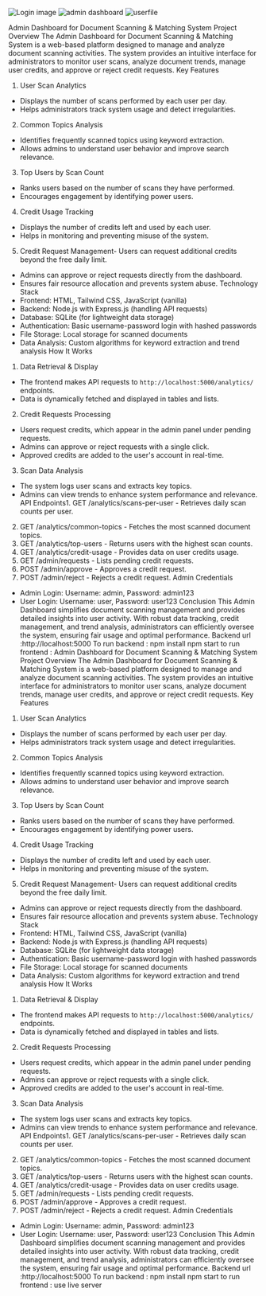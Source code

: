 ![Login image ](https://github.com/user-attachments/assets/6efb1412-ee91-44dc-a81e-a314ae768818)
![admin dashboard](https://github.com/user-attachments/assets/eb407ae1-f13a-4c69-b2e3-029395ed1f1c)
![userfile](https://github.com/user-attachments/assets/bd5c235c-dac2-4608-b16a-59d917734cf2)

Admin Dashboard for Document Scanning & Matching System
Project Overview
The Admin Dashboard for Document Scanning & Matching System is a web-based platform
designed to manage and analyze document scanning activities.
The system provides an intuitive interface for administrators to monitor user scans, analyze
document trends, manage user credits, and approve or reject credit requests.
Key Features
1. User Scan Analytics
- Displays the number of scans performed by each user per day.
- Helps administrators track system usage and detect irregularities.
2. Common Topics Analysis
- Identifies frequently scanned topics using keyword extraction.
- Allows admins to understand user behavior and improve search relevance.
3. Top Users by Scan Count
- Ranks users based on the number of scans they have performed.
- Encourages engagement by identifying power users.
4. Credit Usage Tracking
- Displays the number of credits left and used by each user.
- Helps in monitoring and preventing misuse of the system.
5. Credit Request Management- Users can request additional credits beyond the free daily limit.
- Admins can approve or reject requests directly from the dashboard.
- Ensures fair resource allocation and prevents system abuse.
Technology Stack
- Frontend: HTML, Tailwind CSS, JavaScript (vanilla)
- Backend: Node.js with Express.js (handling API requests)
- Database: SQLite (for lightweight data storage)
- Authentication: Basic username-password login with hashed passwords
- File Storage: Local storage for scanned documents
- Data Analysis: Custom algorithms for keyword extraction and trend analysis
How It Works
1. Data Retrieval & Display
- The frontend makes API requests to `http://localhost:5000/analytics/` endpoints.
- Data is dynamically fetched and displayed in tables and lists.
2. Credit Requests Processing
- Users request credits, which appear in the admin panel under pending requests.
- Admins can approve or reject requests with a single click.
- Approved credits are added to the user's account in real-time.
3. Scan Data Analysis
- The system logs user scans and extracts key topics.
- Admins can view trends to enhance system performance and relevance.
API Endpoints1. GET /analytics/scans-per-user - Retrieves daily scan counts per user.
2. GET /analytics/common-topics - Fetches the most scanned document topics.
3. GET /analytics/top-users - Returns users with the highest scan counts.
4. GET /analytics/credit-usage - Provides data on user credits usage.
5. GET /admin/requests - Lists pending credit requests.
6. POST /admin/approve - Approves a credit request.
7. POST /admin/reject - Rejects a credit request.
Admin Credentials
- Admin Login: Username: admin, Password: admin123
- User Login: Username: user, Password: user123
Conclusion
This Admin Dashboard simplifies document scanning management and provides detailed insights
into user activity.
With robust data tracking, credit management, and trend analysis, administrators can efficiently
oversee the system, ensuring fair usage and optimal performance.
Backend url :http://localhost:5000
To run backend :
npm install
npm start
to run frontend :
  Admin Dashboard for Document Scanning & Matching System
Project Overview
The Admin Dashboard for Document Scanning & Matching System is a web-based platform
designed to manage and analyze document scanning activities.
The system provides an intuitive interface for administrators to monitor user scans, analyze
document trends, manage user credits, and approve or reject credit requests.
Key Features
1. User Scan Analytics
- Displays the number of scans performed by each user per day.
- Helps administrators track system usage and detect irregularities.
2. Common Topics Analysis
- Identifies frequently scanned topics using keyword extraction.
- Allows admins to understand user behavior and improve search relevance.
3. Top Users by Scan Count
- Ranks users based on the number of scans they have performed.
- Encourages engagement by identifying power users.
4. Credit Usage Tracking
- Displays the number of credits left and used by each user.
- Helps in monitoring and preventing misuse of the system.
5. Credit Request Management- Users can request additional credits beyond the free daily limit.
- Admins can approve or reject requests directly from the dashboard.
- Ensures fair resource allocation and prevents system abuse.
Technology Stack
- Frontend: HTML, Tailwind CSS, JavaScript (vanilla)
- Backend: Node.js with Express.js (handling API requests)
- Database: SQLite (for lightweight data storage)
- Authentication: Basic username-password login with hashed passwords
- File Storage: Local storage for scanned documents
- Data Analysis: Custom algorithms for keyword extraction and trend analysis
How It Works
1. Data Retrieval & Display
- The frontend makes API requests to `http://localhost:5000/analytics/` endpoints.
- Data is dynamically fetched and displayed in tables and lists.
2. Credit Requests Processing
- Users request credits, which appear in the admin panel under pending requests.
- Admins can approve or reject requests with a single click.
- Approved credits are added to the user's account in real-time.
3. Scan Data Analysis
- The system logs user scans and extracts key topics.
- Admins can view trends to enhance system performance and relevance.
API Endpoints1. GET /analytics/scans-per-user - Retrieves daily scan counts per user.
2. GET /analytics/common-topics - Fetches the most scanned document topics.
3. GET /analytics/top-users - Returns users with the highest scan counts.
4. GET /analytics/credit-usage - Provides data on user credits usage.
5. GET /admin/requests - Lists pending credit requests.
6. POST /admin/approve - Approves a credit request.
7. POST /admin/reject - Rejects a credit request.
Admin Credentials
- Admin Login: Username: admin, Password: admin123
- User Login: Username: user, Password: user123
Conclusion
This Admin Dashboard simplifies document scanning management and provides detailed insights
into user activity.
With robust data tracking, credit management, and trend analysis, administrators can efficiently
oversee the system, ensuring fair usage and optimal performance.
Backend url :http://localhost:5000
To run backend :
npm install
npm start
to run frontend :
use live server
